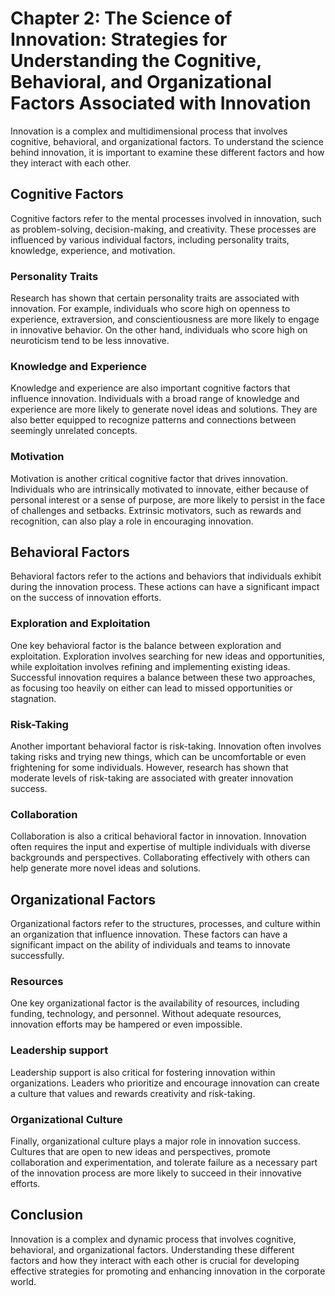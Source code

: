 Chapter 2: The Science of Innovation: Strategies for Understanding the Cognitive, Behavioral, and Organizational Factors Associated with Innovation
===================================================================================================================================================

Innovation is a complex and multidimensional process that involves cognitive, behavioral, and organizational factors. To understand the science behind innovation, it is important to examine these different factors and how they interact with each other.

Cognitive Factors
-----------------

Cognitive factors refer to the mental processes involved in innovation, such as problem-solving, decision-making, and creativity. These processes are influenced by various individual factors, including personality traits, knowledge, experience, and motivation.

### Personality Traits

Research has shown that certain personality traits are associated with innovation. For example, individuals who score high on openness to experience, extraversion, and conscientiousness are more likely to engage in innovative behavior. On the other hand, individuals who score high on neuroticism tend to be less innovative.

### Knowledge and Experience

Knowledge and experience are also important cognitive factors that influence innovation. Individuals with a broad range of knowledge and experience are more likely to generate novel ideas and solutions. They are also better equipped to recognize patterns and connections between seemingly unrelated concepts.

### Motivation

Motivation is another critical cognitive factor that drives innovation. Individuals who are intrinsically motivated to innovate, either because of personal interest or a sense of purpose, are more likely to persist in the face of challenges and setbacks. Extrinsic motivators, such as rewards and recognition, can also play a role in encouraging innovation.

Behavioral Factors
------------------

Behavioral factors refer to the actions and behaviors that individuals exhibit during the innovation process. These actions can have a significant impact on the success of innovation efforts.

### Exploration and Exploitation

One key behavioral factor is the balance between exploration and exploitation. Exploration involves searching for new ideas and opportunities, while exploitation involves refining and implementing existing ideas. Successful innovation requires a balance between these two approaches, as focusing too heavily on either can lead to missed opportunities or stagnation.

### Risk-Taking

Another important behavioral factor is risk-taking. Innovation often involves taking risks and trying new things, which can be uncomfortable or even frightening for some individuals. However, research has shown that moderate levels of risk-taking are associated with greater innovation success.

### Collaboration

Collaboration is also a critical behavioral factor in innovation. Innovation often requires the input and expertise of multiple individuals with diverse backgrounds and perspectives. Collaborating effectively with others can help generate more novel ideas and solutions.

Organizational Factors
----------------------

Organizational factors refer to the structures, processes, and culture within an organization that influence innovation. These factors can have a significant impact on the ability of individuals and teams to innovate successfully.

### Resources

One key organizational factor is the availability of resources, including funding, technology, and personnel. Without adequate resources, innovation efforts may be hampered or even impossible.

### Leadership support

Leadership support is also critical for fostering innovation within organizations. Leaders who prioritize and encourage innovation can create a culture that values and rewards creativity and risk-taking.

### Organizational Culture

Finally, organizational culture plays a major role in innovation success. Cultures that are open to new ideas and perspectives, promote collaboration and experimentation, and tolerate failure as a necessary part of the innovation process are more likely to succeed in their innovative efforts.

Conclusion
----------

Innovation is a complex and dynamic process that involves cognitive, behavioral, and organizational factors. Understanding these different factors and how they interact with each other is crucial for developing effective strategies for promoting and enhancing innovation in the corporate world.
